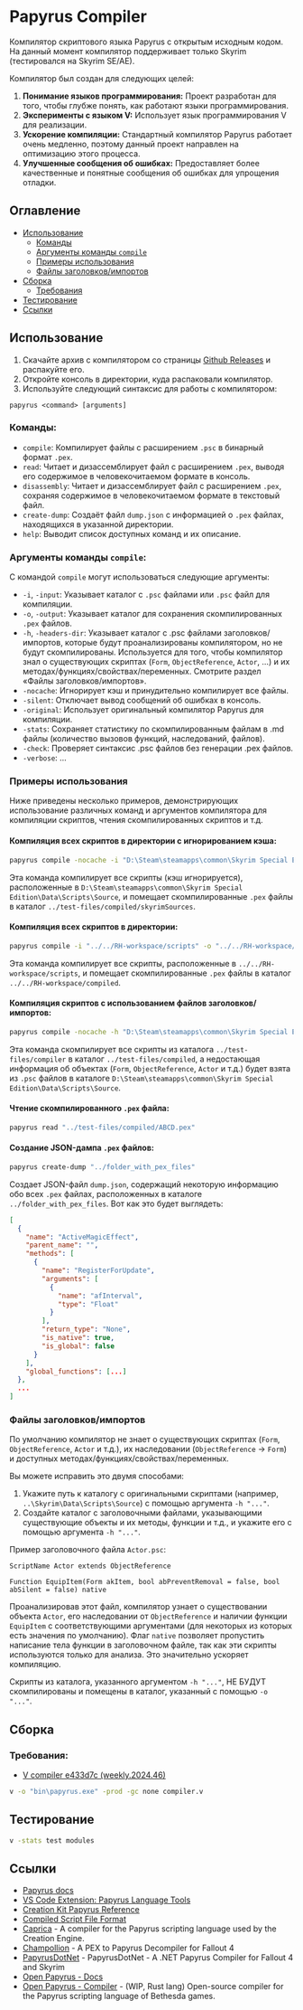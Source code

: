 # Papyrus Compiler

Компилятор скриптового языка Papyrus с открытым исходным кодом. На данный момент компилятор поддерживает только Skyrim (тестировался на Skyrim SE/AE). 

Компилятор был создан для следующих целей:
1. **Понимание языков программирования:** Проект разработан для того, чтобы глубже понять, как работают языки программирования.
2. **Эксперименты с языком V:** Использует язык программирования V для реализации.
3. **Ускорение компиляции:** Стандартный компилятор Papyrus работает очень медленно, поэтому данный проект направлен на оптимизацию этого процесса.
4. **Улучшенные сообщения об ошибках:** Предоставляет более качественные и понятные сообщения об ошибках для упрощения отладки.

## Оглавление
- [Использование](#использование)
  - [Команды](#команды)
  - [Аргументы команды `compile`](#аргументы-команды-compile)
  - [Примеры использования](#примеры-использования)
  - [Файлы заголовков/импортов](#файлы-заголовковимпортов)
- [Сборка](#сборка)
  - [Требования](#требования)
- [Тестирование](#тестирование)
- [Ссылки](#ссылки)

## Использование
1. Скачайте архив с компилятором со страницы [Github Releases](https://github.com/russo-2025/papyrus-compiler/releases) и распакуйте его.
2. Откройте консоль в директории, куда распаковали компилятор.
3. Используйте следующий синтаксис для работы с компилятором:

```
papyrus <command> [arguments]
```

### Команды:
- `compile`: Компилирует файлы с расширением `.psc` в бинарный формат `.pex`.
- `read`: Читает и дизассемблирует файл с расширением `.pex`, выводя его содержимое в человекочитаемом формате в консоль.
- `disassembly`: Читает и дизассемблирует файл с расширением `.pex`, сохраняя содержимое в человекочитаемом формате в текстовый файл.
- `create-dump`: Создаёт файл `dump.json` с информацией о `.pex` файлах, находящихся в указанной директории.
- `help`: Выводит список доступных команд и их описание.

### Аргументы команды `compile`:
С командой `compile` могут использоваться следующие аргументы:

- `-i`, `-input`: Указывает каталог с `.psc` файлами или `.psc` файл для компиляции.
- `-o`, `-output`: Указывает каталог для сохранения скомпилированных `.pex` файлов.
- `-h`, `-headers-dir`: Указывает каталог с .psc файлами заголовков/импортов, которые будут проанализированы компилятором, но не будут скомпилированы. Используется для того, чтобы компилятор знал о существующих скриптах (`Form`, `ObjectReference`, `Actor`, ...) и их методах/функциях/свойствах/переменных. Смотрите раздел «Файлы заголовков/импортов».
- `-nocache`: Игнорирует кэш и принудительно компилирует все файлы.
- `-silent`: Отключает вывод сообщений об ошибках в консоль.
- `-original`: Использует оригинальный компилятор Papyrus для компиляции.
- `-stats`: Сохраняет статистику по скомпилированным файлам в .md файлы (количество вызовов функций, наследований, файлов).
- `-check`: Проверяет синтаксис .psc файлов без генерации .pex файлов.
- `-verbose`: ...

### Примеры использования
Ниже приведены несколько примеров, демонстрирующих использование различных команд и аргументов компилятора для компиляции скриптов, чтения скомпилированных скриптов и т.д.

#### Компиляция всех скриптов в директории с игнорированием кэша:
```bash
papyrus compile -nocache -i "D:\Steam\steamapps\common\Skyrim Special Edition\Data\Scripts\Source" -o "../test-files/compiled/skyrimSources"
```
Эта команда компилирует все скрипты (кэш игнорируется), расположенные в `D:\Steam\steamapps\common\Skyrim Special Edition\Data\Scripts\Source`, и помещает скомпилированные `.pex` файлы в каталог `../test-files/compiled/skyrimSources`.

#### Компиляция всех скриптов в директории:
```bash
papyrus compile -i "../../RH-workspace/scripts" -o "../../RH-workspace/compiled"
```
Эта команда компилирует все скрипты, расположенные в `../../RH-workspace/scripts`, и помещает скомпилированные `.pex` файлы в каталог `../../RH-workspace/compiled`.

#### Компиляция скриптов с использованием файлов заголовков/импортов:
```bash
papyrus compile -nocache -h "D:\Steam\steamapps\common\Skyrim Special Edition\Data\Scripts\Source" -i "../test-files/compiler" -o "../test-files/compiled" 
```
Эта команда скомпилирует все скрипты из каталога `../test-files/compiler` в каталог `../test-files/compiled`, а недостающая информация об объектах (`Form`, `ObjectReference`, `Actor` и т.д.) будет взята из `.psc` файлов в каталоге `D:\Steam\steamapps\common\Skyrim Special Edition\Data\Scripts\Source`.

#### Чтение скомпилированного `.pex` файла:
```bash
papyrus read "../test-files/compiled/ABCD.pex"
```

#### Создание JSON-дампа `.pex` файлов:
```bash
papyrus create-dump "../folder_with_pex_files"
```
Создает JSON-файл `dump.json`, содержащий некоторую информацию обо всех `.pex` файлах, расположенных в каталоге `../folder_with_pex_files`. Вот как это будет выглядеть:
```json
[
  {
    "name": "ActiveMagicEffect",
    "parent_name": "",
    "methods": [
      {
        "name": "RegisterForUpdate",
        "arguments": [
          {
            "name": "afInterval",
            "type": "Float"
          }
        ],
        "return_type": "None",
        "is_native": true,
        "is_global": false
      }
    ],
    "global_functions": [...]
  },
  ...
]
```

### Файлы заголовков/импортов
По умолчанию компилятор не знает о существующих скриптах (`Form`, `ObjectReference`, `Actor` и т.д.), их наследовании (`ObjectReference` -> `Form`) и доступных методах/функциях/свойствах/переменных. 

Вы можете исправить это двумя способами:
1. Укажите путь к каталогу с оригинальными скриптами (например, `..\Skyrim\Data\Scripts\Source`) с помощью аргумента `-h "..."`.
2. Создайте каталог с заголовочными файлами, указывающими существующие объекты и их методы, функции и т.д., и укажите его с помощью аргумента `-h "..."`.

Пример заголовочного файла `Actor.psc`:
```papyrus
ScriptName Actor extends ObjectReference

Function EquipItem(Form akItem, bool abPreventRemoval = false, bool abSilent = false) native
```

Проанализировав этот файл, компилятор узнает о существовании объекта `Actor`, его наследовании от `ObjectReference` и наличии функции `EquipItem` с соответствующими аргументами (для некоторых из которых есть значения по умолчанию). Флаг `native` позволяет пропустить написание тела функции в заголовочном файле, так как эти скрипты используются только для анализа. Это значительно ускоряет компиляцию.

Скрипты из каталога, указанного аргументом `-h "..."`, НЕ БУДУТ скомпилированы и помещены в каталог, указанный с помощью `-o "..."`.

## Сборка

### Требования:
- [V compiler e433d7c (weekly.2024.46)](https://github.com/vlang/v/releases/tag/weekly.2024.46)

```bash
v -o "bin\papyrus.exe" -prod -gc none compiler.v
```

## Тестирование

```bash
v -stats test modules
```

## Ссылки
- [Papyrus docs](https://ck.uesp.net/wiki/Category:Papyrus)
- [VS Code Extension: Papyrus Language Tools](https://github.com/joelday/papyrus-lang)
- [Creation Kit Papyrus Reference](https://www.creationkit.com/index.php?title=Category:Papyrus)
- [Compiled Script File Format](https://en.uesp.net/wiki/Skyrim_Mod:Compiled_Script_File_Format)
- [Caprica](https://github.com/Orvid/Caprica) - A compiler for the Papyrus scripting language used by the Creation Engine.
- [Champollion](https://github.com/Orvid/Champollion) - A PEX to Papyrus Decompiler for Fallout 4
- [PapyrusDotNet](https://github.com/zerratar/PapyrusDotNet) - PapyrusDotNet - A .NET Papyrus Compiler for Fallout 4 and Skyrim
- [Open Papyrus - Docs](https://open-papyrus.github.io/docs/Papyrus_Language_Reference/index.html)
- [Open Papyrus - Compiler](https://github.com/open-papyrus/papyrus-compiler) - (WIP, Rust lang) Open-source compiler for the Papyrus scripting language of Bethesda games.